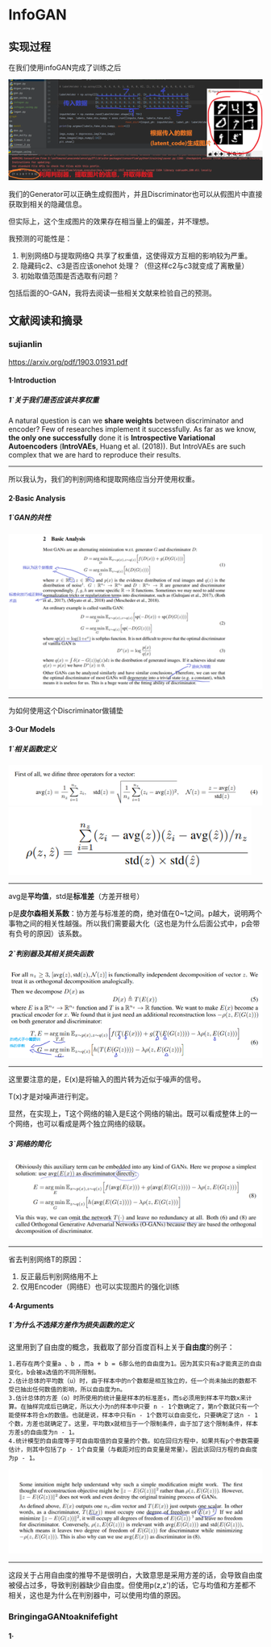 # InfoGAN

## 实现过程

在我们使用infoGAN完成了训练之后

![image-20200728190515652](.\imgs_12\image-20200728190515652.png)

我们的Generator可以正确生成假图片，并且Discriminator也可以从假图片中直接获取到相关的隐藏信息。

但实际上，这个生成图片的效果存在相当量上的偏差，并不理想。

我预测的可能性是：

1. 判别网络D与提取网络Q 共享了权重值，这使得双方互相的影响较为严重。
2. 隐藏码c2、c3是否应该onehot 处理？（但这样c2与c3就变成了离散量）
3. 初始取值范围是否选取有问题？

包括后面的O-GAN，我将去阅读一些相关文献来检验自己的预测。

## 文献阅读和摘录

### sujianlin

https://arxiv.org/pdf/1903.01931.pdf

#### 1·Introduction

##### 1`关于我们是否应该共享权重

A natural question is can we **share weights** between discriminator and encoder? Few of researches implement it successfully. As far as we know, **the only one successfully** done it is **Introspective Variational Autoencoders** (**IntroVAEs**, Huang et al. (2018)). But IntroVAEs are such complex that we are hard to reproduce their results.

---

所以我认为，我们的判别网络和提取网络应当分开使用权重。

#### 2·Basic Analysis

##### 1`GAN的共性

![image-20200803101307910](.\imgs_12\image-20200803101307910.png)

---

为如何使用这个Discriminator做铺垫

#### 3·Our Models

##### 1`相关函数定义

![image-20200803102204199](.\imgs_12\image-20200803102204199.png)![image-20200803132958308](.\imgs_12\image-20200803132958308.png)

---

avg是**平均值**，std是**标准差**（方差开根号）

p是**皮尔森相关系数**：协方差与标准差的商，绝对值在0~1之间。p越大，说明两个事物之间的相关性越强。所以我们需要最大化（这也是为什么后面公式中，p会带有负号的原因）该系数。

##### 2`判别器及其相关损失函数

![image-20200803102244949](.\imgs_12\image-20200803102244949.png)

---

这里要注意的是，E(x)是将输入的图片转为近似于噪声的信号。

T(x)才是对噪声进行判定。

显然，在实现上，T这个网络的输入是E这个网络的输出。既可以看成整体上的一个网络，也可以看成是两个独立网络的级联。

##### 3`网络的简化

![image-20200803114823438](.\imgs_12\image-20200803114823438.png)

---

省去判别网络T的原因：

1. 反正最后判别网络用不上
2. 仅用Encoder（网络E）也可以实现图片的强化训练

#### 4·Arguments

##### 1`为什么不选择方差作为损失函数的定义

这里用到了自由度的概念，我截取了部分百度百科上关于**自由度**的例子：

```
1.若存在两个变量a 、b ，而a + b = 6那么他的自由度为1。因为其实只有a才能真正的自由变化，b会被a选值的不同所限制。
2.估计总体的平均数（u）时，由于样本中的n个数都是相互独立的，任一个尚未抽出的数都不受已抽出任何数值的影响，所以自由度为n。
3.估计总体的方差（o）时所使用的统计量是样本的标准差s，而s必须用到样本平均数x来计算。在抽样完成后已确定，所以大小为n的样本中只要 n - 1个数确定了，第n个数就只有一个能使样本符合x的数值。也就是说，样本中只有n - 1个数可以自由变化，只要确定了这n - 1个数，方差也就确定了。这里，平均数x就相当于一个限制条件，由于加了这个限制条件，样本方差s的自由度为n - 1。
4.统计模型的自由度等于可自由取值的自变量的个数。如在回归方程中，如果共有p个参数需要估计，则其中包括了p - 1个自变量（与截距对应的自变量是常量）。因此该回归方程的自由度为p - 1。
```

![image-20200803130621182](.\imgs_12\image-20200803130621182.png)

---

这段关于占用自由度的推导不是很明白，大致意思是采用方差的话，会导致自由度被侵占过多，导致判别器缺少自由度。但使用p(z,z')的话，它与均值和方差都不相关，这也是为什么在判别器中，可以使用均值的原因。

### BringingaGANtoaknifefight

#### 1·